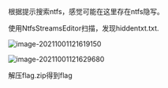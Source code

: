 

根据提示搜索ntfs，感觉可能在这里存在ntfs隐写。

使用NtfsStreamsEditor扫描，发现hiddentxt.txt.

![image-20211001121619150](C:\Users\86199\AppData\Roaming\Typora\typora-user-images\image-20211001121619150.png)

![image-20211001121629680](C:\Users\86199\AppData\Roaming\Typora\typora-user-images\image-20211001121629680.png)

解压flag.zip得到flag